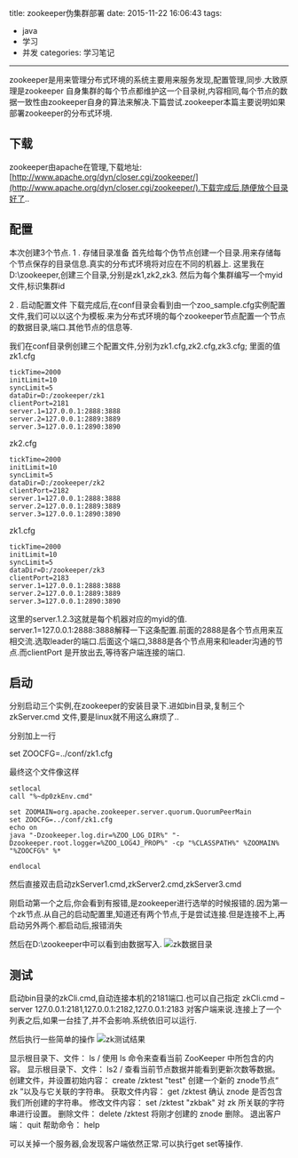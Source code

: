 title: zookeeper伪集群部署
date: 2015-11-22 16:06:43
tags: 
 - java 
 - 学习 
 - 并发
categories: 学习笔记
---

zookeeper是用来管理分布式环境的系统主要用来服务发现,配置管理,同步.大致原理是zookeeper 自身集群的每个节点都维护这一个目录树,内容相同,每个节点的数据一致性由zookeeper自身的算法来解决.下篇尝试.zookeeper本篇主要说明如果部署zookeeper的分布式环境.

## 下载 ##
zookeeper由apache在管理,下载地址:[http://www.apache.org/dyn/closer.cgi/zookeeper/](http://www.apache.org/dyn/closer.cgi/zookeeper/).下载完成后,随便放个目录好了..


## 配置 ##

本次创建3个节点.
1 . 存储目录准备
首先给每个伪节点创建一个目录.用来存储每个节点保存的目录信息.真实的分布式环境将对应在不同的机器上.
这里我在D:\zookeeper,创建三个目录,分别是zk1,zk2,zk3.
然后为每个集群编写一个myid文件,标识集群id

2 . 启动配置文件 
下载完成后,在conf目录会看到由一个zoo_sample.cfg实例配置文件,我们可以以这个为模板.来为分布式环境的每个zookeeper节点配置一个节点的数据目录,端口.其他节点的信息等.

我们在conf目录例创建三个配置文件,分别为zk1.cfg,zk2.cfg,zk3.cfg;
里面的值
zk1.cfg
````
tickTime=2000 
initLimit=10 
syncLimit=5 
dataDir=D:/zookeeper/zk1 
clientPort=2181 
server.1=127.0.0.1:2888:3888 
server.2=127.0.0.1:2889:3889 
server.3=127.0.0.1:2890:3890
````

zk2.cfg
````
tickTime=2000 
initLimit=10 
syncLimit=5 
dataDir=D:/zookeeper/zk2 
clientPort=2182 
server.1=127.0.0.1:2888:3888 
server.2=127.0.0.1:2889:3889 
server.3=127.0.0.1:2890:3890
````

zk1.cfg
````
tickTime=2000 
initLimit=10 
syncLimit=5 
dataDir=D:/zookeeper/zk3
clientPort=2183 
server.1=127.0.0.1:2888:3888 
server.2=127.0.0.1:2889:3889 
server.3=127.0.0.1:2890:3890
````

这里的server.1.2.3这就是每个机器对应的myid的值.
server.1=127.0.0.1:2888:3888解释一下这条配置.前面的2888是各个节点用来互相交流.选取leader的端口.后面这个端口,3888是各个节点用来和leader沟通的节点.而clientPort 是开放出去,等待客户端连接的端口.


## 启动 ##

分别启动三个实例,在zookeeper的安装目录下.进如bin目录,复制三个zkServer.cmd 文件,要是linux就不用这么麻烦了..

分别加上一行

set ZOOCFG=../conf/zk1.cfg

最终这个文件像这样
````
setlocal
call "%~dp0zkEnv.cmd"

set ZOOMAIN=org.apache.zookeeper.server.quorum.QuorumPeerMain
set ZOOCFG=../conf/zk1.cfg
echo on
java "-Dzookeeper.log.dir=%ZOO_LOG_DIR%" "-Dzookeeper.root.logger=%ZOO_LOG4J_PROP%" -cp "%CLASSPATH%" %ZOOMAIN% "%ZOOCFG%" %*

endlocal
````
然后直接双击启动zkServer1.cmd,zkServer2.cmd,zkServer3.cmd

刚启动第一个之后,你会看到有报错,是zookeeper进行选举的时候报错的.因为第一个zk节点.从自己的启动配置里,知道还有两个节点,于是尝试连接.但是连接不上,再启动另外两个.都启动后,报错消失

然后在D:\zookeeper中可以看到由数据写入.
![zk数据目录](/images/zk_result.jpg)


## 测试 ##

启动bin目录的zkCli.cmd,自动连接本机的2181端口.也可以自己指定
zkCli.cmd –server 127.0.0.1:2181,127.0.0.1:2182,127.0.0.1:2183
对客户端来说.连接上了一个列表之后,如果一台挂了,并不会影响.系统依旧可以运行.

然后执行一些简单的操作
![zk测试结果](/images/zk_operation_test.jpg)

显示根目录下、文件： ls / 使用 ls 命令来查看当前 ZooKeeper 中所包含的内容。
显示根目录下、文件： ls2 / 查看当前节点数据并能看到更新次数等数据。
创建文件，并设置初始内容： create /zktest "test" 创建一个新的 znode节点“ zk ”以及与它关联的字符串。
获取文件内容： get /zktest 确认 znode 是否包含我们所创建的字符串。
修改文件内容： set /zktest "zkbak" 对 zk 所关联的字符串进行设置。
删除文件： delete /zktest 将刚才创建的 znode 删除。
退出客户端： quit
帮助命令： help

可以关掉一个服务器,会发现客户端依然正常.可以执行get set等操作.
